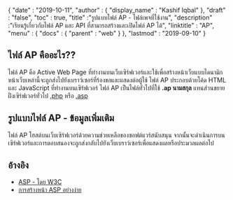 {
  "date" : "2019-10-11",
  "author" : {
    "display_name" : "Kashif Iqbal"
},
  "draft" : "false",
  "toc" : true,
  "title" :"รูปแบบไฟล์ AP - ไฟล์เพจที่ใช้งาน",
  "description" :"เรียนรู้เกี่ยวกับไฟล์ AP และ API ที่สามารถสร้างและเปิดไฟล์ AP ได้",
  "linktitle" : "AP",
  "menu" : {
    "docs" : {
      "parent" : "web"
}
},
  "lastmod" : "2019-09-10"
}

## ไฟล์ AP คืออะไร??

ไฟล์ AP คือ Active Web Page ที่ทำงานบนเว็บเซิร์ฟเวอร์และใช้เพื่อสร้างหน้าเว็บแบบไดนามิก หน้าเว็บเหล่านี้จะถูกส่งไปยังเบราว์เซอร์ที่ร้องขอและแสดงต่อผู้ใช้ ไฟล์ AP ประกอบด้วยโค้ด HTML และ JavaScript ที่ทำงานบนเซิร์ฟเวอร์ ไฟล์ AP เป็นไฟล์ทั่วไปที่ใช้ **.ap นามสกุล** แทนส่วนขยายฝั่งเซิร์ฟเวอร์ทั่วไป [.php](/th/programming/php/) หรือ [.asp](/th/web/asp/)

## รูปแบบไฟล์ AP - ข้อมูลเพิ่มเติม

ไฟล์ AP โฮสต์บนเว็บเซิร์ฟเวอร์ด้วยความช่วยเหลือของซอฟต์แวร์สนับสนุน จากนั้นจะดำเนินการบนเซิร์ฟเวอร์และการตอบสนองจะถูกส่งกลับไปยังเว็บเบราว์เซอร์เพื่อแสดงผลหรือประมวลผลต่อไป

## อ้างอิง

* [ASP - โดย W3C](https://www.w3schools.com/asp/default.asp)
* [การสร้างหน้า ASP อย่างง่าย](https://learn.microsoft.com/en-us/previous-versions/iis/6.0-sdk/ms524741(v=vs.90))

